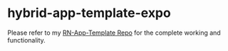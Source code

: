 # hybrid-app-template-expo

Please refer to my [RN-App-Template Repo](https://github.com/nishkohli96/React-Native-App-Template) for the complete working and functionality.

